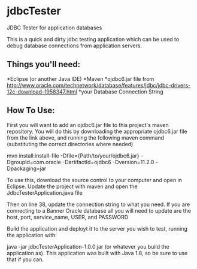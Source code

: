 # jdbcTester
JDBC Tester for application databases

This is a quick and dirty jdbc testing application which can be used to debug database connections from application servers.

## Things you'll need:

*Eclipse (or another Java IDE)
*Maven
*ojdbc6.jar file from http://www.oracle.com/technetwork/database/features/jdbc/jdbc-drivers-12c-download-1958347.html
*your Database Connection String

## How To Use:

First you will want to add an ojdbc6.jar file to this project's maven repository. You will do this by downloading the appropriate ojdbc6.jar file from the link above, and running the following maven command (substituting the correct directories where needed)

mvn install:install-file -Dfile={Path/to/your/ojdbc6.jar} -DgroupId=com.oracle -DartifactId=ojdbc6 -Dversion=11.2.0 -Dpackaging=jar

To use this, download the source control to your computer and open in Eclipse.  Update the project with maven and open the JdbcTesterApplication.java file

Then on line 38, update the connection string to what you need.  If you are connecting to a Banner Oracle database all you will need to update are the host, port, service_name, USER, and PASSWORD

Build the application and deployt it to the server you wish to test, running the application with:

java -jar jdbcTesterApplication-1.0.0.jar (or whatever you build the application as).  This application was built with Java 1.8, so be sure to use that if you can.
